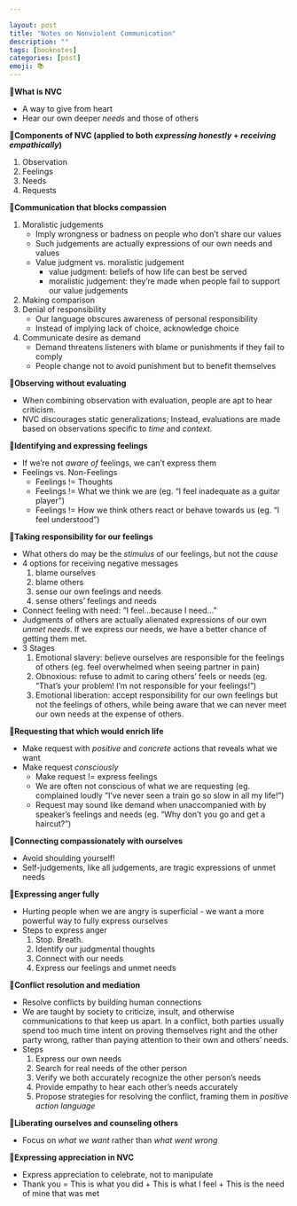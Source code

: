 ```yaml
---

layout: post
title: "Notes on Nonviolent Communication"
description: ""
tags: [booknotes]
categories: [post]
emoji: 📚
---
```


**📝What is NVC**
- A way to give from heart
- Hear our own deeper *needs* and those of others

**📝Components of NVC (applied to both *expressing honestly* + *receiving empathically*)**
1. Observation
2. Feelings
3. Needs
4. Requests

**📝Communication that blocks compassion**
1. Moralistic judgements
    - Imply wrongness or badness on people who don’t share our values
    - Such judgements are actually expressions of our own needs and values
    - Value judgment vs. moralistic judgement
        - value judgment: beliefs of how life can best be served
        - moralistic judgement: they’re made when people fail to support our value judgements
2. Making comparison
3. Denial of responsibility
    - Our language obscures awareness of personal responsibility
    - Instead of implying lack of choice, acknowledge choice
4. Communicate desire as demand
    - Demand threatens listeners with blame or punishments if they fail to comply
    - People change not to avoid punishment but to benefit themselves

 **📝Observing without evaluating**
- When combining observation with evaluation, people are apt to hear criticism.
- NVC discourages static generalizations; Instead, evaluations are made based on observations specific to *time* and *context*.

**📝Identifying and expressing feelings**
- If we’re not *aware of* feelings, we can’t express them
- Feelings vs. Non-Feelings
    - Feelings != Thoughts
    - Feelings != What we think we are (eg. “I feel inadequate as a guitar player”)
    - Feelings != How we think others react or behave towards us (eg. “I feel understood”)

**📝Taking responsibility for our feelings**
- What others do may be the *stimulus* of our feelings, but not the *cause*
- 4 options for receiving negative messages
    1. blame ourselves
    2. blame others
    3. sense our own feelings and needs
    4. sense others’ feelings and needs
- Connect feeling with need: “I feel…because I need…”
- Judgments of others are actually alienated expressions of our own *unmet needs*. If we express our needs, we have a better chance of getting them met.
- 3 Stages
    1. Emotional slavery: believe ourselves are responsible for the feelings of others (eg. feel overwhelmed when seeing partner in pain)
    2. Obnoxious: refuse to admit to caring others’ feels or needs (eg. “That’s your problem! I’m not responsible for your feelings!”)
    3. Emotional liberation: accept responsibility for our own feelings but not the feelings of others, while being aware that we can never meet our own needs at the expense of others. 

**📝Requesting that which would enrich life**
- Make request with *positive* and *concrete* actions that reveals what we want
- Make request *consciously*
    - Make request != express feelings
    - We are often not conscious of what we are requesting (eg. complained loudly ”I’ve never seen a train go so slow in all my life!”)
    - Request may sound like demand when unaccompanied with by speaker’s feelings and needs (eg. “Why don’t you go and get a haircut?”)

**📝Connecting compassionately with ourselves**
- Avoid shoulding yourself!
- Self-judgements, like all judgements, are tragic expressions of unmet needs

**📝Expressing anger fully**
- Hurting people when we are angry is superficial - we want a more powerful way to fully express ourselves
- Steps to express anger
    1. Stop. Breath.
    2. Identify our judgmental thoughts
    3. Connect with our needs
    4. Express our feelings and unmet needs

**📝Conflict resolution and mediation** 
- Resolve conflicts by building human connections 
- We are taught by society to criticize, insult, and otherwise communications to that keep us apart. In a conflict, both parties usually spend too much time intent on proving themselves right and the other party wrong, rather than paying attention to their own and others’ needs.
- Steps
    1. Express our own needs
    2. Search for real needs of the other person
    3. Verify we both accurately recognize the other person’s needs
    4. Provide empathy to hear each other’s needs accurately 
    5. Propose strategies for resolving the conflict, framing them in *positive action language*

**📝Liberating ourselves and counseling others**
- Focus on *what we want* rather than *what went wrong*

**📝Expressing appreciation in NVC**
- Express appreciation to celebrate, not to manipulate
- Thank you =  This is what you did + This is what I feel + This is the need of mine that was met
